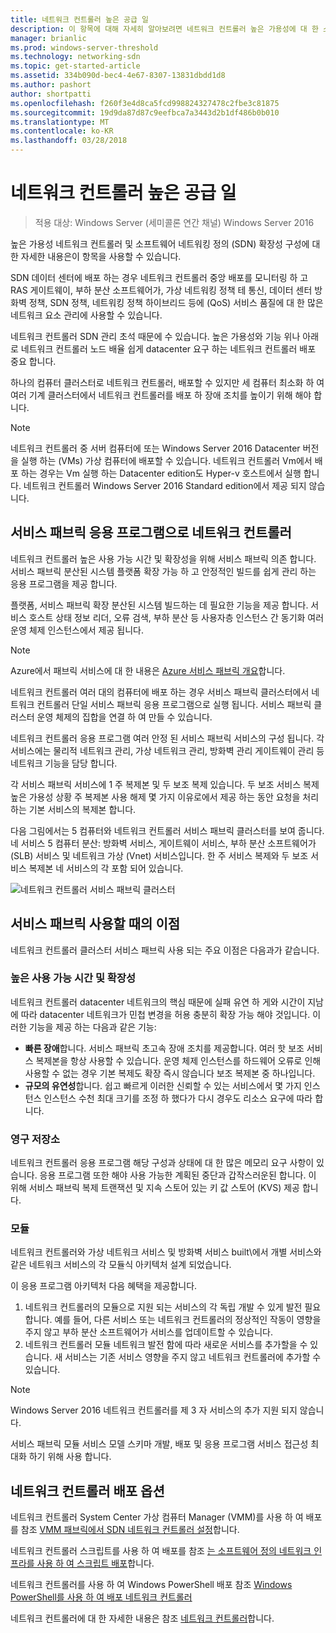 ```yaml
---
title: 네트워크 컨트롤러 높은 공급 일
description: 이 항목에 대해 자세히 알아보려면 네트워크 컨트롤러 높은 가용성에 대 한 소프트웨어 정의 네트워킹 (SDN) Windows Server 2016에 사용할 수 있습니다.
manager: brianlic
ms.prod: windows-server-threshold
ms.technology: networking-sdn
ms.topic: get-started-article
ms.assetid: 334b090d-bec4-4e67-8307-13831dbdd1d8
ms.author: pashort
author: shortpatti
ms.openlocfilehash: f260f3e4d8ca5fcd998824327478c2fbe3c81875
ms.sourcegitcommit: 19d9da87d87c9eefbca7a3443d2b1df486b0b010
ms.translationtype: MT
ms.contentlocale: ko-KR
ms.lasthandoff: 03/28/2018
---
```

# <a name="network-controller-high-availability"></a>네트워크 컨트롤러 높은 공급 일

>적용 대상: Windows Server (세미콜론 연간 채널) Windows Server 2016

높은 가용성 네트워크 컨트롤러 및 소프트웨어 네트워킹 정의 \(SDN\) 확장성 구성에 대 한 자세한 내용은이 항목을 사용할 수 있습니다.

SDN 데이터 센터에 배포 하는 경우 네트워크 컨트롤러 중앙 배포를 모니터링 하 고 RAS 게이트웨이, 부하 분산 소프트웨어가, 가상 네트워킹 정책 테 통신, 데이터 센터 방화벽 정책, SDN 정책, 네트워킹 정책 하이브리드 등에 \(QoS\) 서비스 품질에 대 한 많은 네트워크 요소 관리에 사용할 수 있습니다.

네트워크 컨트롤러 SDN 관리 초석 때문에 수 있습니다. 높은 가용성와 기능 위나 아래로 네트워크 컨트롤러 노드 배율 쉽게 datacenter 요구 하는 네트워크 컨트롤러 배포 중요 합니다.

하나의 컴퓨터 클러스터로 네트워크 컨트롤러, 배포할 수 있지만 세 컴퓨터 최소화 하 여 여러 기계 클러스터에서 네트워크 컨트롤러를 배포 하 장애 조치를 높이기 위해 해야 합니다.

>[!NOTE]
>네트워크 컨트롤러 중 서버 컴퓨터에 또는 Windows Server 2016 Datacenter 버전을 실행 하는 \(VMs\) 가상 컴퓨터에 배포할 수 있습니다. 네트워크 컨트롤러 Vm에서 배포 하는 경우는 Vm 실행 하는 Datacenter edition도 Hyper-v 호스트에서 실행 합니다. 네트워크 컨트롤러 Windows Server 2016 Standard edition에서 제공 되지 않습니다.

## <a name="network-controller-as-a-service-fabric-application"></a>서비스 패브릭 응용 프로그램으로 네트워크 컨트롤러

네트워크 컨트롤러 높은 사용 가능 시간 및 확장성을 위해 서비스 패브릭 의존 합니다. 서비스 패브릭 분산된 시스템 플랫폼 확장 가능 하 고 안정적인 빌드를 쉽게 관리 하는 응용 프로그램을 제공 합니다.

플랫폼, 서비스 패브릭 확장 분산된 시스템 빌드하는 데 필요한 기능을 제공 합니다. 서비스 호스트 상태 정보 리더, 오류 검색, 부하 분산 등 사용자층 인스턴스 간 동기화 여러 운영 체제 인스턴스에서 제공 됩니다.

>[!NOTE]
>Azure에서 패브릭 서비스에 대 한 내용은 [Azure 서비스 패브릭 개요](https://docs.microsoft.com/azure/service-fabric/service-fabric-overview)합니다.

네트워크 컨트롤러 여러 대의 컴퓨터에 배포 하는 경우 서비스 패브릭 클러스터에서 네트워크 컨트롤러 단일 서비스 패브릭 응용 프로그램으로 실행 됩니다. 서비스 패브릭 클러스터 운영 체제의 집합을 연결 하 여 만들 수 있습니다.

네트워크 컨트롤러 응용 프로그램 여러 안정 된 서비스 패브릭 서비스의 구성 됩니다. 각 서비스에는 물리적 네트워크 관리, 가상 네트워크 관리, 방화벽 관리 게이트웨이 관리 등 네트워크 기능을 담당 합니다. 

각 서비스 패브릭 서비스에 1 주 복제본 및 두 보조 복제 있습니다. 두 보조 서비스 복제 높은 가용성 상황 주 복제본 사용 해제 몇 가지 이유로에서 제공 하는 동안 요청을 처리 하는 기본 서비스의 복제본 합니다.

다음 그림에서는 5 컴퓨터와 네트워크 컨트롤러 서비스 패브릭 클러스터를 보여 줍니다. 네 서비스 5 컴퓨터 분산: 방화벽 서비스, 게이트웨이 서비스, 부하 분산 소프트웨어가 \(SLB\) 서비스 및 네트워크 가상 \(Vnet\) 서비스입니다.  한 주 서비스 복제와 두 보조 서비스 복제본 네 서비스의 각 포함 되어 있습니다.

![네트워크 컨트롤러 서비스 패브릭 클러스터](../../../media/Network-Controller-HA/Network-Controller-HA.jpg)

## <a name="advantages-of-using-service-fabric"></a>서비스 패브릭 사용할 때의 이점

네트워크 컨트롤러 클러스터 서비스 패브릭 사용 되는 주요 이점은 다음과가 같습니다.

### <a name="high-availability-and-scalability"></a>높은 사용 가능 시간 및 확장성

네트워크 컨트롤러 datacenter 네트워크의 핵심 때문에 실패 유연 하 게와 시간이 지남에 따라 datacenter 네트워크가 민첩 변경을 허용 충분히 확장 가능 해야 것입니다. 이러한 기능을 제공 하는 다음과 같은 기능: 

- **빠른 장애**합니다. 서비스 패브릭 초고속 장애 조치를 제공합니다. 여러 핫 보조 서비스 복제본을 항상 사용할 수 있습니다. 운영 체제 인스턴스를 하드웨어 오류로 인해 사용할 수 없는 경우 기본 복제도 확장 즉시 않습니다 보조 복제본 중 하나입니다. 
- **규모의 유연성**합니다. 쉽고 빠르게 이러한 신뢰할 수 있는 서비스에서 몇 가지 인스턴스 인스턴스 수천 최대 크기를 조정 하 했다가 다시 경우도 리소스 요구에 따라 합니다. 

### <a name="persistent-storage"></a>영구 저장소

네트워크 컨트롤러 응용 프로그램 해당 구성과 상태에 대 한 많은 메모리 요구 사항이 있습니다. 응용 프로그램 또한 해야 사용 가능한 계획된 중단과 갑작스러운된 합니다. 이 위해 서비스 패브릭 복제 트랜잭션 및 지속 스토어 있는 키 값 스토어 \(KVS\) 제공 합니다.

### <a name="modularity"></a>모듈

네트워크 컨트롤러와 가상 네트워크 서비스 및 방화벽 서비스 built\에서 개별 서비스와 같은 네트워크 서비스의 각 모듈식 아키텍처 설계 되었습니다. 

이 응용 프로그램 아키텍처 다음 혜택을 제공합니다.

1. 네트워크 컨트롤러의 모듈으로 지원 되는 서비스의 각 독립 개발 수 있게 발전 필요 합니다. 예를 들어, 다른 서비스 또는 네트워크 컨트롤러의 정상적인 작동이 영향을 주지 않고 부하 분산 소프트웨어가 서비스를 업데이트할 수 있습니다.
2. 네트워크 컨트롤러 모듈 네트워크 발전 함에 따라 새로운 서비스를 추가할을 수 있습니다. 새 서비스는 기존 서비스 영향을 주지 않고 네트워크 컨트롤러에 추가할 수 있습니다.

>[!NOTE]
>Windows Server 2016 네트워크 컨트롤러를 제 3 자 서비스의 추가 지원 되지 않습니다.

서비스 패브릭 모듈 서비스 모델 스키마 개발, 배포 및 응용 프로그램 서비스 접근성 최대화 하기 위해 사용 합니다.

## <a name="network-controller-deployment-options"></a>네트워크 컨트롤러 배포 옵션

네트워크 컨트롤러 System Center 가상 컴퓨터 Manager \(VMM\)를 사용 하 여 배포를 참조 [VMM 패브릭에서 SDN 네트워크 컨트롤러 설정](https://technet.microsoft.com/system-center-docs/vmm/scenario/sdn-network-controller)합니다.

네트워크 컨트롤러 스크립트를 사용 하 여 배포를 참조 [는 소프트웨어 정의 네트워크 인프라를 사용 하 여 스크립트 배포](../../deploy/Deploy-a-Software-Defined-Network-infrastructure-using-scripts.md)합니다.

네트워크 컨트롤러를 사용 하 여 Windows PowerShell 배포 참조 [Windows PowerShell를 사용 하 여 배포 네트워크 컨트롤러](../../deploy/Deploy-Network-Controller-using-Windows-PowerShell.md)

네트워크 컨트롤러에 대 한 자세한 내용은 참조 [네트워크 컨트롤러](Network-Controller.md)합니다.